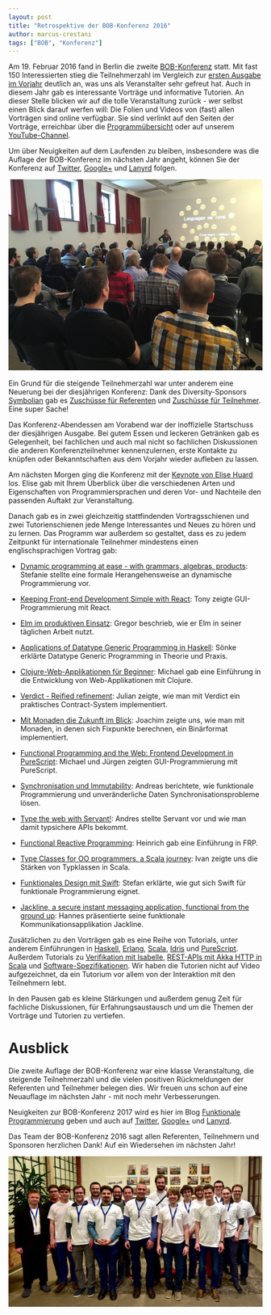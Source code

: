 ```yaml
---
layout: post
title: "Retrospektive der BOB-Konferenz 2016"
author: marcus-crestani
tags: ["BOB", "Konferenz"]
---
```


Am 19. Februar 2016 fand in Berlin die zweite
[BOB-Konferenz](http://bobkonf.de/) statt. Mit fast 150 Interessierten
stieg die Teilnehmerzahl im Vergleich zur
[ersten Ausgabe im Vorjahr](http://funktionale-programmierung.de/2015/03/05/bob-resumee.html)
deutlich an, was uns als Veranstalter sehr gefreut hat. Auch in diesem
Jahr gab es interessante Vorträge und informative Tutorien. An dieser
Stelle blicken wir auf die tolle Veranstaltung zurück - wer selbst
einen Blick darauf werfen will: Die Folien und Videos von (fast) allen
Vorträgen sind online verfügbar. Sie sind verlinkt auf den Seiten der
Vorträge, erreichbar über die
[Programmübersicht](http://bobkonf.de/2016/programm.html) oder auf
unserem
[YouTube-Channel](https://www.youtube.com/channel/UC2svxmX1Bfyaln2bs9ZsyGA).

Um über Neuigkeiten auf dem Laufenden zu bleiben, insbesondere was die
Auflage der BOB-Konferenz im nächsten Jahr angeht, können Sie der
Konferenz auf [Twitter](https://twitter.com/bobkonf),
[Google+](https://plus.google.com/+BobkonfDe/posts) und
[Lanyrd](http://lanyrd.com/2016/bobkonf2016/) folgen.

<img src="/files/bob-2016-resumee/bob-keynote.jpg">

<!-- more start -->

Ein Grund für die steigende Teilnehmerzahl war unter anderem eine
Neuerung bei der diesjährigen Konferenz: Dank des Diversity-Sponsors
[Symbolian](http://www.symbolian.net/) gab es
[Zuschüsse für Referenten](http://bobkonf.de/2016/de/speaker-grants.html)
und
[Zuschüsse für Teilnehmer](http://bobkonf.de/2016/de/registration.html). Eine
super Sache!

Das Konferenz-Abendessen am Vorabend war der inoffizielle Startschuss
der diesjährigen Ausgabe. Bei gutem Essen und leckeren Getränken gab
es Gelegenheit, bei fachlichen und auch mal nicht so fachlichen
Diskussionen die anderen Konferenzteilnehmer kennenzulernen, erste
Kontakte zu knüpfen oder Bekanntschaften aus dem Vorjahr wieder
aufleben zu lassen.

Am nächsten Morgen ging die Konferenz mit der
[Keynote von Elise Huard](http://bobkonf.de/2016/keynote.html)
los. Elise gab mit Ihrem Überblick über die verschiedenen Arten und
Eigenschaften von Programmiersprachen und deren Vor- und Nachteile den
passenden Auftakt zur Veranstaltung.

Danach gab es in zwei gleichzeitig stattfindenden Vortragsschienen und
zwei Tutorienschienen jede Menge Interessantes und Neues zu hören und
zu lernen. Das Programm war außerdem so gestaltet, dass es zu jedem
Zeitpunkt für internationale Teilnehmer mindestens einen
englischsprachigen Vortrag gab:

* [Dynamic programming at ease - with grammars, algebras, products](http://bobkonf.de/2016/schirmer.html):
  Stefanie stellte eine formale Herangehensweise an dynamische
  Programmierung vor.

* [Keeping Front-end Development Simple with React](http://bobkonf.de/2016/tsui.html):
  Tony zeigte GUI-Programmierung mit React.

* [Elm im produktiven Einsatz](http://bobkonf.de/2016/grosse-boelting.html):
  Gregor beschrieb, wie er Elm in seiner täglichen Arbeit nutzt.

* [Applications of Datatype Generic Programming in Haskell](http://bobkonf.de/2016/hahn.html):
  Sönke erklärte Datatype Generic Programming in Theorie und Praxis.

* [Clojure-Web-Applikationen für Beginner](http://bobkonf.de/2016/vitz.html):
  Michael gab eine Einführung in die Entwicklung von Web-Applikationen
  mit Clojure.

* [Verdict - Reified refinement](http://bobkonf.de/2016/arni.html):
  Julian zeigte, wie man mit Verdict ein praktisches Contract-System
  implementiert.

* [Mit Monaden die Zukunft im Blick](http://bobkonf.de/2016/breitner-monaden.html):
  Joachim zeigte uns, wie man mit Monaden, in denen sich Fixpunkte
  berechnen, ein Binärformat implementiert.

* [Functional Programming and the Web: Frontend Development in PureScript](http://bobkonf.de/2016/karg.html):
  Michael und Jürgen zeigten GUI-Programmierung mit PureScript.

* [Synchronisation und Immutability](http://bobkonf.de/2016/bernauer.html):
  Andreas berichtete, wie funktionale Programmierung und
  unveränderliche Daten Synchronisationsprobleme lösen.

* [Type the web with Servant!](http://bobkonf.de/2016/loeh-servant.html):
  Andres stellte Servant vor und wie man damit typsichere APIs bekommt.

* [Functional Reactive Programming](http://bobkonf.de/2016/apfelmus.html):
  Heinrich gab eine Einführung in FRP.

* [Type Classes for OO programmers, a Scala journey](http://bobkonf.de/2016/kusalic.html):
  Ivan zeigte uns die Stärken von Typklassen in Scala.

* [Funktionales Design mit Swift](http://bobkonf.de/2016/wehr.html):
  Stefan erklärte, wie gut sich Swift für funktionale Programmierung
  eignet.

* [Jackline, a secure instant messaging application, functional from the ground up](http://bobkonf.de/2016/mehnert.html):
  Hannes präsentierte seine funktionale Kommunikationsapplikation
  Jackline.

Zusätzlichen zu den Vorträgen gab es eine Reihe von Tutorials, unter
anderem Einführungen in
[Haskell](http://bobkonf.de/2016/mehnert.html),
[Erlang](http://bobkonf.de/2016/raschke.html),
[Scala](http://bobkonf.de/2016/ochsenreither.html),
[Idris](http://bobkonf.de/2016/loeh-idris.html) und
[PureScript](http://bobkonf.de/2016/fischmann-purescript.html). Außerdem
Tutorials zu
[Verifikation mit Isabelle](http://bobkonf.de/2016/breitner-isabelle.html),
[REST-APIs mit Akka HTTP in Scala](http://bobkonf.de/2016/rudolph.html) 
und [Software-Spezifikationen](http://bobkonf.de/2016/rauch.html).
Wir haben die Tutorien nicht auf Video aufgezeichnet, da ein Tutorium
vor allem von der Interaktion mit den Teilnehmern lebt.

In den Pausen gab es kleine Stärkungen und außerdem genug Zeit für
fachliche Diskussionen, für Erfahrungsaustausch und um die Themen der
Vorträge und Tutorien zu vertiefen.

# Ausblick

Die zweite Auflage der BOB-Konferenz war eine klasse Veranstaltung, die
steigende Teilnehmerzahl und die vielen positiven Rückmeldungen der
Referenten und Teilnehmer belegen dies. Wir freuen uns schon auf eine
Neuauflage im nächsten Jahr - mit noch mehr Verbesserungen.

Neuigkeiten zur BOB-Konferenz 2017 wird es hier im Blog
[Funktionale Programmierung](http://funktionale-programmierung.de/)
geben und auch auf [Twitter](https://twitter.com/bobkonf),
[Google+](https://plus.google.com/+BobkonfDe/posts) und
[Lanyrd](http://lanyrd.com/2016/bobkonf2016/).

Das Team der BOB-Konferenz 2016 sagt allen Referenten, Teilnehmern und
Sponsoren herzlichen Dank! Auf ein Wiedersehen im nächsten Jahr!

<img src="/files/bob-2016-resumee/bob-team.jpg">
